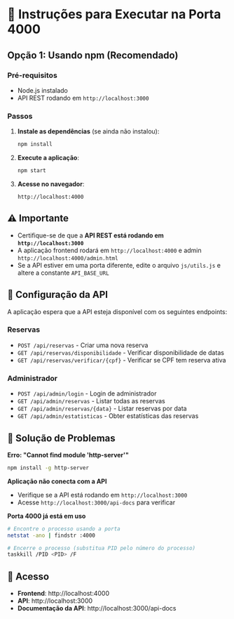 # 🚀 Instruções para Executar na Porta 4000

## Opção 1: Usando npm (Recomendado)

### Pré-requisitos
- Node.js instalado
- API REST rodando em `http://localhost:3000`

### Passos
1. **Instale as dependências** (se ainda não instalou):
   ```bash
   npm install
   ```

2. **Execute a aplicação**:
   ```bash
   npm start
   ```

3. **Acesse no navegador**:
   ```
   http://localhost:4000
   ```

## ⚠️ Importante

- Certifique-se de que a **API REST está rodando em `http://localhost:3000`**
- A aplicação frontend rodará em `http://localhost:4000` e admin `http://localhost:4000/admin.html`
- Se a API estiver em uma porta diferente, edite o arquivo `js/utils.js` e altere a constante `API_BASE_URL`

## 🔧 Configuração da API

A aplicação espera que a API esteja disponível com os seguintes endpoints:

### Reservas
- `POST /api/reservas` - Criar uma nova reserva
- `GET /api/reservas/disponibilidade` - Verificar disponibilidade de datas
- `GET /api/reservas/verificar/{cpf}` - Verificar se CPF tem reserva ativa

### Administrador
- `POST /api/admin/login` - Login de administrador
- `GET /api/admin/reservas` - Listar todas as reservas
- `GET /api/admin/reservas/{data}` - Listar reservas por data
- `GET /api/admin/estatisticas` - Obter estatísticas das reservas

## 🐛 Solução de Problemas

**Erro: "Cannot find module 'http-server'"**
```bash
npm install -g http-server
```

**Aplicação não conecta com a API**
- Verifique se a API está rodando em `http://localhost:3000`
- Acesse `http://localhost:3000/api-docs` para verificar

**Porta 4000 já está em uso**
```bash
# Encontre o processo usando a porta
netstat -ano | findstr :4000

# Encerre o processo (substitua PID pelo número do processo)
taskkill /PID <PID> /F
```

## 📱 Acesso

- **Frontend**: http://localhost:4000
- **API**: http://localhost:3000
- **Documentação da API**: http://localhost:3000/api-docs 